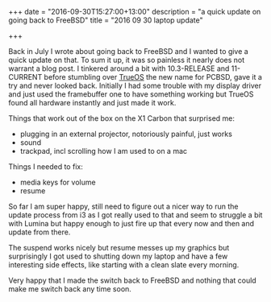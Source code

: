 +++
date = "2016-09-30T15:27:00+13:00"
description = "a quick update on going back to FreeBSD"
title = "2016 09 30 laptop update"

+++

Back in July I wrote about going back to FreeBSD and I wanted to give a quick
update on that. To sum it up, it was so painless it nearly does not warrant a
blog post. I tinkered around a bit with 10.3-RELEASE and 11-CURRENT before
stumbling over [TrueOS](https://www.trueos.org/) the new name for PCBSD, gave
it a try and never looked back. Initially I had some trouble with my display
driver and just used the framebuffer one to have something working but TrueOS
found all hardware instantly and just made it work.

Things that work out of the box on the X1 Carbon that surprised me:
- plugging in an external projector, notoriously painful, just works
- sound
- trackpad, incl scrolling how I am used to on a mac

Things I needed to fix:
- media keys for volume
- resume

So far I am super happy, still need to figure out a nicer way to run the update
process from i3 as I got really used to that and seem to struggle a bit with
Lumina but happy enough to just fire up that every now and then and update from
there.

The suspend works nicely but resume messes up my graphics but surprisingly I
got used to shutting down my laptop and have a few interesting side effects,
like starting with a clean slate every morning.

Very happy that I made the switch back to FreeBSD and nothing that could make
me switch back any time soon.

